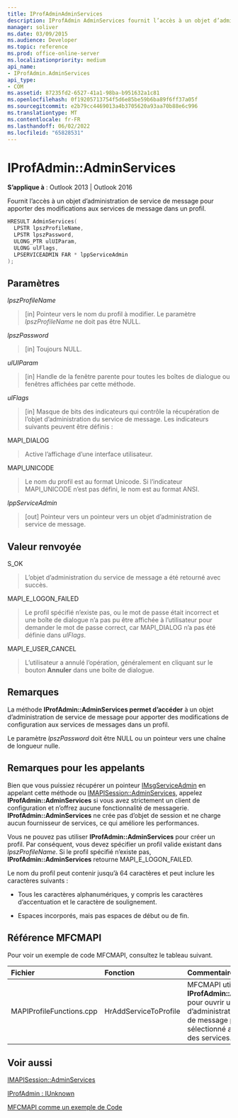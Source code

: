 ```yaml
---
title: IProfAdminAdminServices
description: IProfAdmin AdminServices fournit l’accès à un objet d’administration de service de message pour apporter des modifications aux services de message dans un profil.
manager: soliver
ms.date: 03/09/2015
ms.audience: Developer
ms.topic: reference
ms.prod: office-online-server
ms.localizationpriority: medium
api_name:
- IProfAdmin.AdminServices
api_type:
- COM
ms.assetid: 87235fd2-6527-41a1-98ba-b951632a1c81
ms.openlocfilehash: 0f19205713754f5d6e85be59b6ba89f6ff37a05f
ms.sourcegitcommit: e2b79cc4469013a4b3705620a93aa70b88e6c996
ms.translationtype: MT
ms.contentlocale: fr-FR
ms.lasthandoff: 06/02/2022
ms.locfileid: "65828531"
---
```

# <a name="iprofadminadminservices"></a>IProfAdmin::AdminServices

  
  
**S’applique à** : Outlook 2013 | Outlook 2016 
  
Fournit l’accès à un objet d’administration de service de message pour apporter des modifications aux services de message dans un profil.
  
```cpp
HRESULT AdminServices(
  LPSTR lpszProfileName,
  LPSTR lpszPassword,
  ULONG_PTR ulUIParam,
  ULONG ulFlags,
  LPSERVICEADMIN FAR * lppServiceAdmin
);
```

## <a name="parameters"></a>Paramètres

 _lpszProfileName_
  
> [in] Pointeur vers le nom du profil à modifier. Le paramètre  _lpszProfileName_ ne doit pas être NULL. 
    
 _lpszPassword_
  
> [in] Toujours NULL. 
    
 _ulUIParam_
  
> [in] Handle de la fenêtre parente pour toutes les boîtes de dialogue ou fenêtres affichées par cette méthode.
    
 _ulFlags_
  
> [in] Masque de bits des indicateurs qui contrôle la récupération de l’objet d’administration du service de message. Les indicateurs suivants peuvent être définis :
    
MAPI_DIALOG 
  
> Active l’affichage d’une interface utilisateur. 
    
MAPI_UNICODE 
  
> Le nom du profil est au format Unicode. Si l’indicateur MAPI_UNICODE n’est pas défini, le nom est au format ANSI.
    
 _lppServiceAdmin_
  
> [out] Pointeur vers un pointeur vers un objet d’administration de service de message.
    
## <a name="return-value"></a>Valeur renvoyée

S_OK 
  
> L’objet d’administration du service de message a été retourné avec succès.
    
MAPI_E_LOGON_FAILED 
  
> Le profil spécifié n’existe pas, ou le mot de passe était incorrect et une boîte de dialogue n’a pas pu être affichée à l’utilisateur pour demander le mot de passe correct, car MAPI_DIALOG n’a pas été définie dans  _ulFlags_.
    
MAPI_E_USER_CANCEL 
  
> L’utilisateur a annulé l’opération, généralement en cliquant sur le bouton **Annuler** dans une boîte de dialogue. 
    
## <a name="remarks"></a>Remarques

La méthode **IProfAdmin::AdminServices permet d’accéder** à un objet d’administration de service de message pour apporter des modifications de configuration aux services de messages dans un profil. 
  
 Le paramètre  _lpszPassword_ doit être NULL ou un pointeur vers une chaîne de longueur nulle. 
  
## <a name="notes-to-callers"></a>Remarques pour les appelants

Bien que vous puissiez récupérer un pointeur [IMsgServiceAdmin](imsgserviceadminiunknown.md) en appelant cette méthode ou [IMAPISession::AdminServices](imapisession-adminservices.md), appelez **IProfAdmin::AdminServices** si vous avez strictement un client de configuration et n’offrez aucune fonctionnalité de messagerie. **IProfAdmin::AdminServices** ne crée pas d’objet de session et ne charge aucun fournisseur de services, ce qui améliore les performances. 
  
Vous ne pouvez pas utiliser **IProfAdmin::AdminServices** pour créer un profil. Par conséquent, vous devez spécifier un profil valide existant dans  _lpszProfileName_. Si le profil spécifié n’existe pas, **IProfAdmin::AdminServices** retourne MAPI_E_LOGON_FAILED. 
  
Le nom du profil peut contenir jusqu’à 64 caractères et peut inclure les caractères suivants :
  
- Tous les caractères alphanumériques, y compris les caractères d’accentuation et le caractère de soulignement. 
    
- Espaces incorporés, mais pas espaces de début ou de fin.
    
## <a name="mfcmapi-reference"></a>Référence MFCMAPI

Pour voir un exemple de code MFCMAPI, consultez le tableau suivant.
  
|**Fichier**|**Fonction**|**Commentaire**|
|:-----|:-----|:-----|
|MAPIProfileFunctions.cpp  <br/> | HrAddServiceToProfile  <br/> |MFCMAPI utilise la méthode **IProfAdmin::AdminServices** pour ouvrir un objet d’administration de service de message pour le profil sélectionné afin d’ajouter des services. |
   
## <a name="see-also"></a>Voir aussi



[IMAPISession::AdminServices](imapisession-adminservices.md)
  
[IProfAdmin : IUnknown](iprofadminiunknown.md)


[MFCMAPI comme un exemple de Code](mfcmapi-as-a-code-sample.md)

